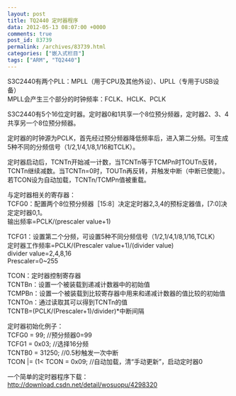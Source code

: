 ```yaml
---
layout: post
title: TQ2440 定时器程序
data: 2012-05-13 08:07:00 +0000
comments: true
post_id: 83739
permalink: /archives/83739.html
categories: ["嵌入式栏目"]
tags: ["ARM", "TQ2440"]
---
```


S3C2440有两个PLL：MPLL（用于CPU及其他外设）、UPLL（专用于USB设备）  
MPLL会产生三个部分的时钟频率：FCLK、HCLK、PCLK

S3C2440有5个16位定时器。定时器0和1共享一个8位预分频器，定时器2、3、4共享另一个8位预分频器。

定时器的时钟源为PCLK，首先经过预分频器降低频率后，进入第二分频。可生成5种不同的分频信号（1/2,1/4,1/8,1/16和TCLK）。

定时器启动后，TCNTn开始减一计数，当TCNTn等于TCMPn时TOUTn反转，TCNTn继续减数。当TCNTn=0时，TOUTn再反转，并触发中断（中断已使能）。若TCON设为自动加载，TCNTn/TCMPn值被重载。

与定时器相关的寄存器：  
TCFG0：配置两个8位预分频器［15:8］决定定时器2,3,4的预标定器值，[7:0]决定定时器0,1。  
输出频率=PCLK/(prescaler value+1)

TCFG1：设置第二个分频，可设置5种不同分频信号（1/2,1/4,1/8,1/16,TCLK）  
定时器工作频率=PCLK/(Prescaler value+1)/(divider value)  
divider value=2,4,8,16  
Prescaler=0~255

TCON：定时器控制寄存器  
TCNTBn：设置一个被装载到递减计数器中的初始值  
TCMPBn：设置一个被装载到比较寄存器中用来和递减计数器的值比较的初始值  
TCNTOn：通过读取其可以得到TCNTn的值  
TCNTB=(PCLK/(Prescaler+1)/divider)*中断间隔  

定时器初始化例子：  
TCFG0 = 99; //预分频器0=99  
TCFG1 = 0x03; //选择16分频  
TCNTB0 = 31250; //0.5秒触发一次中断  
TCON |= (1&lt; TCON = 0x09; //自动加载，清“手动更新”，启动定时器0  

一个简单的定时器程序下载：http://download.csdn.net/detail/wosuopu/4298320
